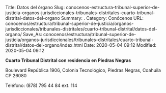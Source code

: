 Title: Datos del órgano
Slug: conocenos-estructura-tribunal-superior-de-justicia-organos-jurisdiccionales-tribunales-distritales-cuarto-tribunal-distrital-datos-del-organo
Summary: .
Category: Conócenos
URL: conocenos/estructura/tribunal-superior-de-justicia/organos-jurisdiccionales/tribunales-distritales/cuarto-tribunal-distrital/datos-del-organo/
Save_As: conocenos/estructura/tribunal-superior-de-justicia/organos-jurisdiccionales/tribunales-distritales/cuarto-tribunal-distrital/datos-del-organo/index.html
Date: 2020-05-04 09:12
Modified: 2020-05-04 09:12


**Cuarto Tribunal Distrital con residencia en Piedras Negras**

Boulevard República 1906, Colonia Tecnológico, Piedras Negras, Coahuila CP 26080

Teléfono: (878) 795 44 84 ext. 114


